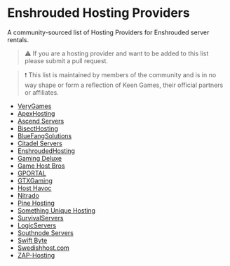 # Enshrouded Hosting Providers
A community-sourced list of Hosting Providers for Enshrouded server rentals. 

> ⚠️ If you are a hosting provider and want to be added to this list please submit a pull request.

> ❗ This list is maintained by members of the community and is in no way shape or form a reflection of Keen Games, their official partners or affiliates. 

- [VeryGames](https://verygames.net)
- [ApexHosting](https://apexminecrafthosting.com/games/enshrouded-server-hosting/)
- [Ascend Servers](https://www.ascendservers.com)
- [BisectHosting](https://www.bisecthosting.com)
- [BlueFangSolutions](https://www.bluefangsolutions.com/shop/enshrouded)
- [Citadel Servers](https://www.citadelservers.com)
- [EnshroudedHosting](https://enshroudedhosting.com)
- [Gaming Deluxe](https://www.gamingdeluxe.co.uk)
- [Game Host Bros](https://www.gamehostbros.com)
- [GPORTAL](https://www.g-portal.com)
- [GTXGaming](https://www.gtxgaming.co.uk)
- [Host Havoc](https://hosthavoc.com)
- [Nitrado](https://server.nitrado.net/en-GB/offers/enshrouded)
- [Pine Hosting](https://pinehosting.com)
- [Something Unique Hosting](https://suhosting.net)
- [SurvivalServers](https://www.survivalservers.com)
- [LogicServers](https://www.logicservers.com/enshrouded)
- [Southnode Servers](https://southnode.net/game-servers/enshrouded)
- [Swift Byte](https://swift-byte.de)
- [Swedishhost.com](https://www.swedishhost.com)
- [ZAP-Hosting](https://zap-hosting.com)


